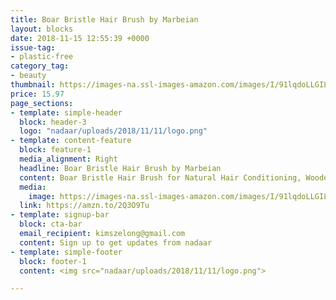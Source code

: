 ```yaml
---
title: Boar Bristle Hair Brush by Marbeian 
layout: blocks
date: 2018-11-15 12:55:39 +0000
issue-tag:
- plastic-free
category_tag:
- beauty
thumbnail: https://images-na.ssl-images-amazon.com/images/I/91lqdoLLGIL._SL1500_.jpg
price: 15.97
page_sections:
- template: simple-header
  block: header-3
  logo: "nadaar/uploads/2018/11/11/logo.png"
- template: content-feature
  block: feature-1
  media_alignment: Right
  headline: Boar Bristle Hair Brush by Marbeian 
  content: Boar Bristle Hair Brush for Natural Hair Conditioning, Wooden Comb for Hair Detangling, Set Makes Hair Shiny and Silky
  media:
    image: https://images-na.ssl-images-amazon.com/images/I/91lqdoLLGIL._SL1500_.jpg
  link: https://amzn.to/2Q3O9Tu
- template: signup-bar
  block: cta-bar
  email_recipient: kimszelong@gmail.com
  content: Sign up to get updates from nadaar
- template: simple-footer
  block: footer-1
  content: <img src="nadaar/uploads/2018/11/11/logo.png">

---
```

